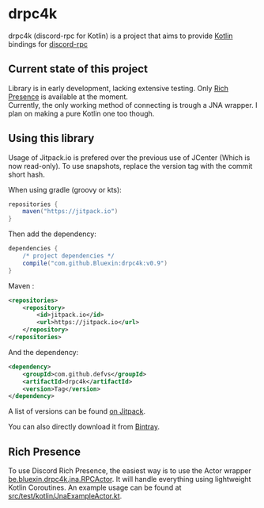 # drpc4k

drpc4k (discord-rpc for Kotlin) is a project that aims to provide [Kotlin](https://kotlinlang.org) bindings for [discord-rpc](https://github.com/discordapp/discord-rpc)

## Current state of this project

Library is in early development, lacking extensive testing.
Only [Rich Presence](https://discordapp.com/developers/docs/topics/rich-presence) is available at the moment.  
Currently, the only working method of connecting is trough a JNA wrapper.
I plan on making a pure Kotlin one too though.

## Using this library

Usage of Jitpack.io is prefered over the previous use of JCenter (Which is now read-only).
To use snapshots, replace the version tag with the commit short hash.

When using gradle (groovy or kts):
```groovy
repositories {
    maven("https://jitpack.io")
}
```

Then add the dependency:
```groovy
dependencies {
    /* project dependencies */
    compile("com.github.Bluexin:drpc4k:v0.9")
}
```

Maven :
```xml
<repositories>
    <repository>
        <id>jitpack.io</id>
        <url>https://jitpack.io</url>
    </repository>
</repositories>
```

And the dependency:
```xml
<dependency>
    <groupId>com.github.defvs</groupId>
    <artifactId>drpc4k</artifactId>
    <version>Tag</version>
</dependency>
```
A list of versions can be found [on Jitpack]([https://bintray.com/bluexin/bluexin/drpc4k](https://jitpack.io/#Bluexin/drpc4k)).

You can also directly download it from [Bintray](https://bintray.com/bluexin/bluexin/drpc4k/_latestVersion).

## Rich Presence

To use Discord Rich Presence, the easiest way is to use the Actor wrapper [be.bluexin.drpc4k.jna.RPCActor](src/main/kotlin/be/bluexin/drpc4k/jna/RPCActor.kt).
It will handle everything using lightweight Kotlin Coroutines.
An example usage can be found at [src/test/kotlin/JnaExampleActor.kt](src/test/kotlin/JnaExampleActor.kt).
